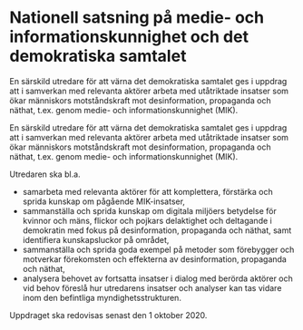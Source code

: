 # Nationell satsning på medie- och informationskunnighet och det demokratiska samtalet

En särskild utredare för att värna det demokratiska samtalet ges i uppdrag att i samverkan med relevanta aktörer arbeta med utåtriktade insatser som ökar människors motståndskraft mot desinformation, propaganda och näthat, t.ex. genom medie- och informationskunnighet (MIK).

En särskild utredare för att värna det demokratiska samtalet ges i uppdrag att i samverkan med relevanta aktörer arbeta med utåtriktade insatser som ökar människors motståndskraft mot desinformation, propaganda och näthat, t.ex. genom medie- och informationskunnighet (MIK).

Utredaren ska bl.a.

* samarbeta med relevanta aktörer för att komplettera, förstärka och sprida kunskap om pågående MIK-insatser,
* sammanställa och sprida kunskap om digitala miljöers betydelse för kvinnor och mäns, flickor och pojkars delaktighet och deltagande i demokratin med fokus på desinformation, propaganda och näthat, samt identifiera kunskapsluckor på området,
* sammanställa och sprida goda exempel på metoder som förebygger och motverkar förekomsten och effekterna av desinformation, propaganda och näthat,
* analysera behovet av fortsatta insatser i dialog med berörda aktörer och vid behov föreslå hur utredarens insatser och analyser kan tas vidare inom den befintliga myndighetsstrukturen.

Uppdraget ska redovisas senast den 1 oktober 2020.
